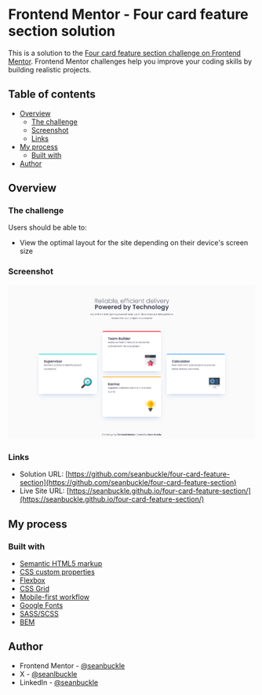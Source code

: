 # Frontend Mentor - Four card feature section solution

This is a solution to the [Four card feature section challenge on Frontend Mentor](https://www.frontendmentor.io/challenges/four-card-feature-section-weK1eFYK). Frontend Mentor challenges help you improve your coding skills by building realistic projects. 

## Table of contents

- [Overview](#overview)
  - [The challenge](#the-challenge)
  - [Screenshot](#screenshot)
  - [Links](#links)
- [My process](#my-process)
  - [Built with](#built-with)
- [Author](#author)

## Overview

### The challenge

Users should be able to:

- View the optimal layout for the site depending on their device's screen size

### Screenshot

![](./images/screenshot.png)

### Links

- Solution URL: [https://github.com/seanbuckle/four-card-feature-section](https://github.com/seanbuckle/four-card-feature-section)
- Live Site URL: [https://seanbuckle.github.io/four-card-feature-section/](https://seanbuckle.github.io/four-card-feature-section/)

## My process

### Built with

- [Semantic HTML5 markup](https://developer.mozilla.org/en-US/docs/Web/HTML)
- [CSS custom properties](https://developer.mozilla.org/en-US/docs/Web/CSS/Using_CSS_custom_properties)
- [Flexbox](https://developer.mozilla.org/en-US/docs/Web/CSS/flex)
- [CSS Grid](https://developer.mozilla.org/en-US/docs/Web/CSS/grid)
- [Mobile-first workflow](https://developer.mozilla.org/en-US/docs/Web/CSS/Media_Queries/Using_media_queries)
- [Google Fonts](https://fonts.google.com/)
- [SASS/SCSS](https://sass-lang.com/)
- [BEM](http://getbem.com/)

## Author
- Frontend Mentor - [@seanbuckle](https://www.frontendmentor.io/profile/seanbuckle)
- X - [@seanlbuckle](https://www.twitter.com/seanlbuckle)
- LinkedIn - [@seanbuckle](https://www.linkedin.com/in/seanbuckle/)
